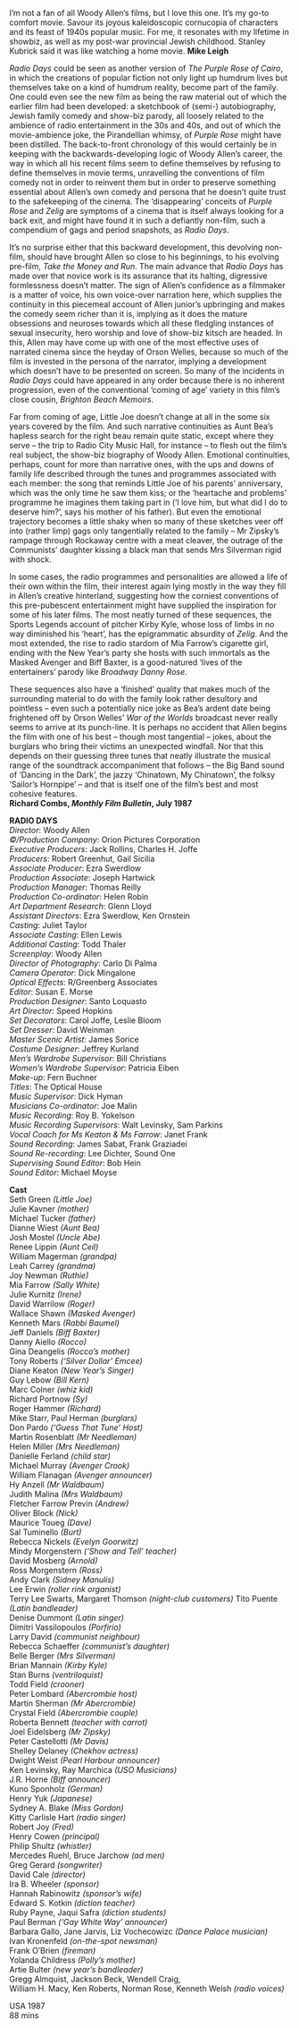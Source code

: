 
I’m not a fan of all Woody Allen’s films, but I love this one. It’s my go-to comfort movie. Savour its joyous kaleidoscopic cornucopia of characters and its feast of 1940s popular music. For me, it resonates with my lifetime in showbiz, as well as my post-war provincial Jewish childhood. Stanley Kubrick said it was like watching a home movie.
**Mike Leigh**<br>

_Radio Days_ could be seen as another version of _The Purple Rose of Cairo_, in which the creations of popular fiction not only light up humdrum lives but themselves take on a kind of humdrum reality, become part of the family.  One could even see the new film as being the raw material out of which the earlier film had been developed: a sketchbook of (semi-) autobiography, Jewish family comedy and show-biz parody, all loosely related to the ambience of radio entertainment in the 30s and 40s, and out of which the movie-ambience joke, the Pirandellian whimsy, of _Purple Rose_ might have been distilled. The back-to-front chronology of this would certainly be in keeping with the backwards-developing logic of Woody Allen’s career, the way in which all his recent films seem to define themselves by refusing to define themselves in movie terms, unravelling the conventions of film comedy not in order to reinvent them but in order to preserve something essential about Allen’s own comedy and persona that he doesn’t quite trust to the safekeeping of the cinema. The ‘disappearing’ conceits of _Purple Rose_ and _Zelig_ are symptoms of a cinema that is itself always looking for a back exit, and might have found it in such a defiantly non-film, such a compendium of gags and period snapshots, as _Radio Days_.

It’s no surprise either that this backward development, this devolving non-film, should have brought Allen so close to his beginnings, to his evolving pre-film, _Take the Money and Run_. The main advance that _Radio Days_ has made over that novice work is its assurance that its halting, digressive formlessness doesn’t matter. The sign of Allen’s confidence as a filmmaker is a matter of voice, his own voice-over narration here, which supplies the continuity in this piecemeal account of Allen junior’s upbringing and makes the comedy seem richer than it is, implying as it does the mature obsessions and neuroses towards which all these fledgling instances of sexual insecurity, hero worship and love of show-biz kitsch are headed. In this, Allen may have come up with one of the most effective uses of narrated cinema since the heyday of Orson Welles, because so much of the film is invested in the persona of the narrator, implying a development which doesn’t have to be presented on screen.  So many of the incidents in _Radio Days_ could have appeared in any order because there is no inherent progression, even of the conventional ‘coming of age’ variety in this film’s close cousin, _Brighton Beach Memoirs_.

Far from coming of age, Little Joe doesn’t change at all in the some six years covered by the film. And such narrative continuities as Aunt Bea’s hapless search for the right beau remain quite static, except where they serve – the trip to Radio City Music Hall, for instance – to flesh out the film’s real subject, the show-biz biography of Woody Allen. Emotional continuities, perhaps, count for more than narrative ones, with the ups and downs of family life described through the tunes and programmes associated with each member: the song that reminds Little Joe of his parents’ anniversary, which was the only time he saw them kiss; or the ‘heartache and problems’ programme he imagines them taking part in (‘I love him, but what did I do to deserve him?’, says his mother of his father). But even the emotional trajectory becomes a little shaky when so many of these sketches veer off into (rather limp) gags only tangentially related to the family – Mr Zipsky’s rampage through Rockaway centre with a meat cleaver, the outrage of the Communists’ daughter kissing a black man that sends Mrs Silverman rigid with shock.

In some cases, the radio programmes and personalities are allowed a life of their own within the film, their interest again lying mostly in the way they fill in Allen’s creative hinterland, suggesting how the corniest conventions of this pre-pubescent entertainment might have supplied the inspiration for some of his later films. The most neatly turned of these sequences, the Sports Legends account of pitcher Kirby Kyle, whose loss of limbs in no way diminished his ‘heart’, has the epigrammatic absurdity of _Zelig_. And the most extended, the rise to radio stardom of Mia Farrow’s cigarette girl, ending with the New Year’s party she hosts with such immortals as the Masked Avenger and Biff Baxter, is a good-natured ‘lives of the entertainers’ parody like _Broadway Danny Rose_.

These sequences also have a ‘finished’ quality that makes much of the surrounding material to do with the family look rather desultory and pointless – even such a potentially nice joke as Bea’s ardent date being frightened off by Orson Welles’ _War of the Worlds_ broadcast never really seems to arrive at its punch-line. It is perhaps no accident that Allen begins the film with one of his best – though most tangential – jokes, about the burglars who bring their victims an unexpected windfall. Nor that this depends on their guessing three tunes that neatly illustrate the musical range of the soundtrack accompaniment that follows – the Big Band sound of ‘Dancing in the Dark’, the jazzy ‘Chinatown, My Chinatown’, the folksy ‘Sailor’s Hornpipe’ – and that is itself one of the film’s best and most cohesive features.<br>
**Richard Combs, _Monthly Film Bulletin_, July 1987**<br>

**RADIO DAYS**  
_Director_: Woody Allen  
_©/Production Company_: Orion Pictures Corporation  
_Executive Producers_: Jack Rollins, Charles H. Joffe  
_Producers_: Robert Greenhut, Gail Sicilia  
_Associate Producer_: Ezra Swerdlow  
_Production Associate_: Joseph Hartwick  
_Production Manager_: Thomas Reilly  
_Production Co-ordinator_: Helen Robin  
_Art Department Research_: Glenn Lloyd  
_Assistant Directors_: Ezra Swerdlow, Ken Ornstein  
_Casting_: Juliet Taylor  
_Associate Casting_: Ellen Lewis  
_Additional Casting_: Todd Thaler  
_Screenplay_: Woody Allen  
_Director of Photography_: Carlo Di Palma  
_Camera Operator_: Dick Mingalone  
_Optical Effects_: R/Greenberg Associates  
_Editor_: Susan E. Morse  
_Production Designer_: Santo Loquasto  
_Art Director_: Speed Hopkins  
_Set Decorators_: Carol Joffe, Leslie Bloom  
_Set Dresser_: David Weinman  
_Master Scenic Artist_: James Sorice  
_Costume Designer_: Jeffrey Kurland  
_Men’s Wardrobe Supervisor_: Bill Christians  
_Women’s Wardrobe Supervisor_: Patricia Eiben  
_Make-up_: Fern Buchner  
_Titles_: The Optical House  
_Music Supervisor_: Dick Hyman  
_Musicians Co-ordinator_: Joe Malin  
_Music Recording_: Roy B. Yokelson  
_Music Recording Supervisors_: Walt Levinsky, Sam Parkins  
_Vocal Coach for Ms Keaton & Ms Farrow_: Janet Frank  
_Sound Recording_: James Sabat, Frank Graziadei  
_Sound Re-recording_: Lee Dichter, Sound One  
_Supervising Sound Editor_: Bob Hein  
_Sound Editor_: Michael Moyse

**Cast**  
Seth Green _(Little Joe)_  
Julie Kavner _(mother)_  
Michael Tucker _(father)_  
Dianne Wiest _(Aunt Bea)_  
Josh Mostel _(Uncle Abe)_  
Renee Lippin _(Aunt Ceil)_  
William Magerman _(grandpa)_  
Leah Carrey _(grandma)_  
Joy Newman _(Ruthie)_  
Mia Farrow _(Sally White)_  
Julie Kurnitz _(Irene)_  
David Warrilow _(Roger)_  
Wallace Shawn _(Masked Avenger)_  
Kenneth Mars _(Rabbi Baumel)_  
Jeff Daniels _(Biff Baxter)_  
Danny Aiello _(Rocco)_  
Gina Deangelis _(Rocco’s mother)_  
Tony Roberts _(‘Silver Dollar’ Emcee)_  
Diane Keaton _(New Year’s Singer)_  
Guy Lebow _(Bill Kern)_  
Marc Colner _(whiz kid)_  
Richard Portnow _(Sy)_  
Roger Hammer _(Richard)_  
Mike Starr, Paul Herman _(burglars)_  
Don Pardo _(‘Guess That Tune’ Host)_  
Martin Rosenblatt _(Mr Needleman)_  
Helen Miller _(Mrs Needleman)_  
Danielle Ferland _(child star)_  
Michael Murray _(Avenger Crook)_  
William Flanagan _(Avenger announcer)_  
Hy Anzell _(Mr Waldbaum)_  
Judith Malina _(Mrs Waldbaum)_  
Fletcher Farrow Previn _(Andrew)_  
Oliver Block _(Nick)_  
Maurice Toueg _(Dave)_  
Sal Tuminello _(Burt)_  
Rebecca Nickels _(Evelyn Goorwitz)_  
Mindy Morgenstern _(‘Show and Tell’ teacher)_  
David Mosberg _(Arnold)_  
Ross Morgenstern _(Ross)_  
Andy Clark _(Sidney Manulis)_  
Lee Erwin _(roller rink organist)_  
Terry Lee Swarts, Margaret Thomson _(night-club customers)_
Tito Puente _(Latin bandleader)_  
Denise Dummont _(Latin singer)_  
Dimitri Vassilopoulos _(Porfirio)_  
Larry David _(communist neighbour)_  
Rebecca Schaeffer _(communist’s daughter)_  
Belle Berger _(Mrs Silverman)_  
Brian Mannain _(Kirby Kyle)_  
Stan Burns _(ventriloquist)_  
Todd Field _(crooner)_  
Peter Lombard _(Abercrombie host)_  
Martin Sherman _(Mr Abercrombie)_  
Crystal Field _(Abercrombie couple)_  
Roberta Bennett _(teacher with carrot)_  
Joel Eidelsberg _(Mr Zipsky)_  
Peter Castellotti _(Mr Davis)_  
Shelley Delaney _(Chekhov actress)_  
Dwight Weist _(Pearl Harbour announcer)_  
Ken Levinsky, Ray Marchica _(USO Musicians)_  
J.R. Horne _(Biff announcer)_  
Kuno Sponholz _(German)_  
Henry Yuk _(Japanese)_  
Sydney A. Blake _(Miss Gordon)_  
Kitty Carlisle Hart _(radio singer)_  
Robert Joy _(Fred)_  
Henry Cowen _(principal)_  
Philip Shultz _(whistler)_  
Mercedes Ruehl, Bruce Jarchow _(ad men)_  
Greg Gerard _(songwriter)_  
David Cale _(director)_  
Ira B. Wheeler _(sponsor)_  
Hannah Rabinowitz _(sponsor’s wife)_  
Edward S. Kotkin _(diction teacher)_  
Ruby Payne, Jaqui Safra _(diction students)_  
Paul Berman _(‘Gay White Way’ announcer)_  
Barbara Gallo, Jane Jarvis, Liz Vochecowizc _(Dance Palace musician)_  
Ivan Kronenfeld _(on-the-spot newsman)_  
Frank O’Brien _(fireman)_  
Yolanda Childress _(Polly’s mother)_  
Artie Bulter _(new year’s bandleader)_  
Gregg Almquist, Jackson Beck, Wendell Craig,  
William H. Macy, Ken Roberts, Norman Rose, Kenneth Welsh _(radio voices)_<br>

USA 1987<br>
88 mins<br>
<!--stackedit_data:
eyJoaXN0b3J5IjpbMTMxMDA4NjM2N119
-->
